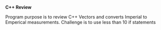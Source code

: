**C++ Review**

Program purpose is to review C++ Vectors and converts Imperial to Emperical measurements.
Challenge is to use less than 10 if statements
